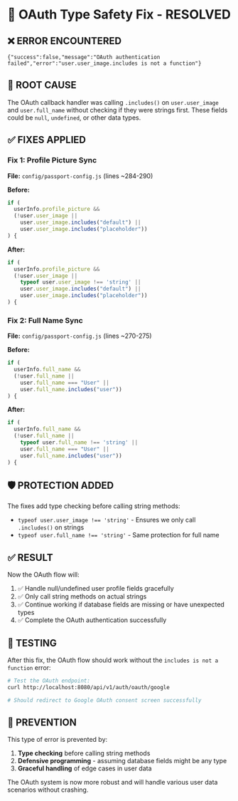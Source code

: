 # 🔧 OAuth Type Safety Fix - RESOLVED

## ❌ **ERROR ENCOUNTERED**

```
{"success":false,"message":"OAuth authentication failed","error":"user.user_image.includes is not a function"}
```

## 🎯 **ROOT CAUSE**

The OAuth callback handler was calling `.includes()` on `user.user_image` and `user.full_name` without checking if they were strings first. These fields could be `null`, `undefined`, or other data types.

## ✅ **FIXES APPLIED**

### **Fix 1: Profile Picture Sync**

**File:** `config/passport-config.js` (lines ~284-290)

**Before:**

```javascript
if (
  userInfo.profile_picture &&
  (!user.user_image ||
    user.user_image.includes("default") ||
    user.user_image.includes("placeholder"))
) {
```

**After:**

```javascript
if (
  userInfo.profile_picture &&
  (!user.user_image ||
    typeof user.user_image !== 'string' ||
    user.user_image.includes("default") ||
    user.user_image.includes("placeholder"))
) {
```

### **Fix 2: Full Name Sync**

**File:** `config/passport-config.js` (lines ~270-275)

**Before:**

```javascript
if (
  userInfo.full_name &&
  (!user.full_name ||
    user.full_name === "User" ||
    user.full_name.includes("user"))
) {
```

**After:**

```javascript
if (
  userInfo.full_name &&
  (!user.full_name ||
    typeof user.full_name !== 'string' ||
    user.full_name === "User" ||
    user.full_name.includes("user"))
) {
```

## 🛡️ **PROTECTION ADDED**

The fixes add type checking before calling string methods:

- `typeof user.user_image !== 'string'` - Ensures we only call `.includes()` on strings
- `typeof user.full_name !== 'string'` - Same protection for full name

## ✅ **RESULT**

Now the OAuth flow will:

1. ✅ Handle null/undefined user profile fields gracefully
2. ✅ Only call string methods on actual strings
3. ✅ Continue working if database fields are missing or have unexpected types
4. ✅ Complete the OAuth authentication successfully

## 🧪 **TESTING**

After this fix, the OAuth flow should work without the `includes is not a function` error:

```bash
# Test the OAuth endpoint:
curl http://localhost:8080/api/v1/auth/oauth/google

# Should redirect to Google OAuth consent screen successfully
```

## 🎯 **PREVENTION**

This type of error is prevented by:

1. **Type checking** before calling string methods
2. **Defensive programming** - assuming database fields might be any type
3. **Graceful handling** of edge cases in user data

The OAuth system is now more robust and will handle various user data scenarios without crashing.
